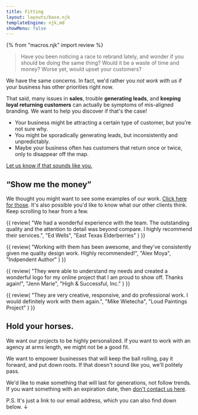 ```yaml
---
title: Fitting
layout: layouts/base.njk
templateEngine: njk,md
showMenu: false
---
```


{% from "macros.njk" import review %}

> Have you been noticing a race to rebrand lately, and wonder if you should be doing the same thing? Would it be a waste of time and money? Worse yet, would upset your customers?

We have the same concerns. In fact, we'd rather you *not work with us* if your business has other priorities right now.

That said, many issues in **sales**, trouble **generating leads**, and **keeping loyal returning customers** can actually be symptoms of mis-aligned branding. We want to help you discover if that's the case!

- Your business might be attracting a certain type of customer, but you're not sure why.
- You might be sporadically generating leads, but inconsistently and unpredictably.
- Maybe your business often has customers that return once or twice, only to disappear off the map.

<p class="center">
<a class="button primary center" href="/contact">Let us know if that sounds like you.</a>
</p>


<section class="center">

## &ldquo;Show me the money&rdquo;
We thought you might want to see some examples of our work. [Click here for those](/projects). It's also possible you'd like to know what our other clients think. Keep scrolling to hear from a few.

{{ review(
  "We had a wonderful experience with the team. The outstanding quality and the attention to detail was beyond compare. I highly recommend their services.",
  "Ed Wells",
  "East Texas Elderberries"
) }}

{{ review(
  "Working with them has been awesome, and they've consistently given me quality design work. Highly recommended!",
  "Alex Moya",
  "Indpendent Author"
) }}

{{ review(
  "They were able to understand my needs and created a wonderful logo for my online project that I am proud to show off. Thanks again!",
  "Jenn Marie",
  "High & Successful, Inc."
) }}

{{ review(
  "They are very creative, responsive, and do professional work. I would definitely work with them again.",
  "Mike Wietecha",
  "Loud Paintings Project"
) }}

</section>

## Hold your horses.

We want our projects to be highly personalized. If you want to work with an agency at arms length, we might not be a good fit.

We want to empower businesses that will keep the ball rolling, pay it forward, and put down roots. If that doesn't sound like you, we'll politely pass.

We'd like to make something that will last for generations, not follow trends. If you want something with an expiration date, then [don't contact us here](/contact).

<p class="subtext">P.S. It's just a link to our email address, which you can also find down below. &darr;</p>